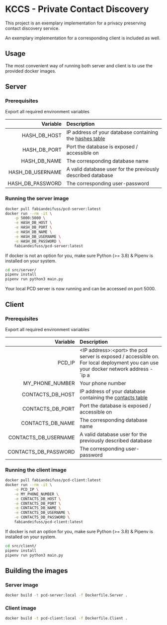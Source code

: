 # KCCS - Private Contact Discovery
This project is an exemplary implementation for a privacy preserving contact discovery service. 

An exemplary implementation for a corresponding client is included as well.



## Usage
The most convenient way of running both server and client is to use the provided docker images.


## Server

### Prerequisites
Export all required environment variables

| Variable | Description |
| -------: | :---------- |
| HASH_DB_HOST | IP address of your database containing the [hashes table](db_structure.sql) |
| HASH_DB_PORT | Port the database is exposed / accessible on |
| HASH_DB_NAME | The corresponding database name |
| HASH_DB_USERNAME | A valid database user for the previously described database |
| HASH_DB_PASSWORD | The corresponding user-password |

### Running the server image
```bash
docker pull fabiandeifuss/pcd-server:latest 
docker run --rm -it \
    -p 5000:5000 \
    -e HASH_DB_HOST \
    -e HASH_DB_PORT \
    -e HASH_DB_NAME \
    -e HASH_DB_USERNAME \
    -e HASH_DB_PASSWORD \
    fabiandeifuss/pcd-server:latest
```
If docker is not an option for you, make sure Python (>= 3.8) & Pipenv is installed on your system. 
```bash
cd src/server/
pipenv install
pipenv run python3 main.py
```
Your local PCD server is now running and can be accessed on port 5000.


## Client

### Prerequisites
Export all required environment variables

| Variable | Description |
| -------: | :---------- |
| PCD_IP | \<IP address\>:\<port\> the pcd server is exposed / accessible on. For local deployment you can use your docker network address - `ip a | grep docker0 | grep inet` should get you the correct IP address |
| MY_PHONE_NUMBER | Your phone number |
| CONTACTS_DB_HOST | IP address of your database containing the [contacts table](db_structure.sql) |
| CONTACTS_DB_PORT | Port the database is exposed / accessible on |
| CONTACTS_DB_NAME | The corresponding database name |
| CONTACTS_DB_USERNAME | A valid database user for the previously described database |
| CONTACTS_DB_PASSWORD | The corresponding user-password |

### Running the client image
```bash
docker pull fabiandeifuss/pcd-client:latest 
docker run --rm -it \
    -e PCD_IP \
    -e MY_PHONE_NUMBER \
    -e CONTACTS_DB_HOST \
    -e CONTACTS_DB_PORT \
    -e CONTACTS_DB_NAME \
    -e CONTACTS_DB_USERNAME \
    -e CONTACTS_DB_PASSWORD \
    fabiandeifuss/pcd-client:latest
```
If docker is not an option for you, make sure Python (>= 3.8) & Pipenv is installed on your system. 
```bash
cd src/client/
pipenv install
pipenv run python3 main.py
```



## Building the images

### Server image
```bash
docker build -t pcd-server:local -f Dockerfile.Server .
```

### Client image
```bash
docker build -t pcd-client:local -f Dockerfile.Client .
```

